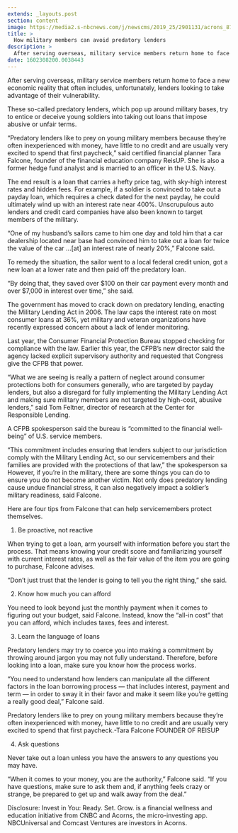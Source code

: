 ```yaml
--- 
extends: _layouts.post 
section: content 
image: https://media2.s-nbcnews.com/j/newscms/2019_25/2901131/acrons_87b8d47c817a6da81ac37064c98a1f0a.nbcnews-fp-1200-630.png 
title: > 
  How military members can avoid predatory lenders 
description: > 
  After serving overseas, military service members return home to face a new economic reality that often includes, unfortunately, lenders looking to take advantage of their vulnerability.Unscrupulous auto lenders and credit card companies have also been known to target members of the military.The government has moved to crack down on predatory lending, enacting the Military Lending Act in 2006.Not only does predatory lending cause undue financial stress, it can also negatively impact a soldier’s military readiness, said Falcone.Predatory lenders like to prey on young military members because they’re often inexperienced with money, have little to no credit and are usually very excited to spend that first paycheck.-Tara Falcone FOUNDER OF REISUP4. 
date: 1602308200.0038443 
--- 
```

After serving overseas, military service members return home to face a new economic reality that often includes, unfortunately, lenders looking to take advantage of their vulnerability.

These so-called predatory lenders, which pop up around military bases, try to entice or deceive young soldiers into taking out loans that impose abusive or unfair terms.

“Predatory lenders like to prey on young military members because they’re often inexperienced with money, have little to no credit and are usually very excited to spend that first paycheck,” said certified financial planner Tara Falcone, founder of the financial education company ReisUP. She is also a former hedge fund analyst and is married to an officer in the U.S. Navy.

The end result is a loan that carries a hefty price tag, with sky-high interest rates and hidden fees. For example, if a soldier is convinced to take out a payday loan, which requires a check dated for the next payday, he could ultimately wind up with an interest rate near 400%. Unscrupulous auto lenders and credit card companies have also been known to target members of the military.

“One of my husband’s sailors came to him one day and told him that a car dealership located near base had convinced him to take out a loan for twice the value of the car ...[at] an interest rate of nearly 20%,” Falcone said.

To remedy the situation, the sailor went to a local federal credit union, got a new loan at a lower rate and then paid off the predatory loan.

“By doing that, they saved over $100 on their car payment every month and over $7,000 in interest over time,” she said.

The government has moved to crack down on predatory lending, enacting the Military Lending Act in 2006. The law caps the interest rate on most consumer loans at 36%, yet military and veteran organizations have recently expressed concern about a lack of lender monitoring.

Last year, the Consumer Financial Protection Bureau stopped checking for compliance with the law. Earlier this year, the CFPB’s new director said the agency lacked explicit supervisory authority and requested that Congress give the CFPB that power.

“What we are seeing is really a pattern of neglect around consumer protections both for consumers generally, who are targeted by payday lenders, but also a disregard for fully implementing the Military Lending Act and making sure military members are not targeted by high-cost, abusive lenders,” said Tom Feltner, director of research at the Center for Responsible Lending.

A CFPB spokesperson said the bureau is “committed to the financial well-being” of U.S. service members.

“This commitment includes ensuring that lenders subject to our jurisdiction comply with the Military Lending Act, so our servicemembers and their families are provided with the protections of that law,” the spokesperson sa However, if you’re in the military, there are some things you can do to ensure you do not become another victim. Not only does predatory lending cause undue financial stress, it can also negatively impact a soldier’s military readiness, said Falcone.

Here are four tips from Falcone that can help servicemembers protect themselves.

1. Be proactive, not reactive

When trying to get a loan, arm yourself with information before you start the process. That means knowing your credit score and familiarizing yourself with current interest rates, as well as the fair value of the item you are going to purchase, Falcone advises.

“Don’t just trust that the lender is going to tell you the right thing,” she said.

2. Know how much you can afford

You need to look beyond just the monthly payment when it comes to figuring out your budget, said Falcone. Instead, know the “all-in cost” that you can afford, which includes taxes, fees and interest.

3. Learn the language of loans

Predatory lenders may try to coerce you into making a commitment by throwing around jargon you may not fully understand. Therefore, before looking into a loan, make sure you know how the process works.

“You need to understand how lenders can manipulate all the different factors in the loan borrowing process — that includes interest, payment and term — in order to sway it in their favor and make it seem like you’re getting a really good deal,” Falcone said.

Predatory lenders like to prey on young military members because they’re often inexperienced with money, have little to no credit and are usually very excited to spend that first paycheck.-Tara Falcone FOUNDER OF REISUP

4. Ask questions

Never take out a loan unless you have the answers to any questions you may have.

“When it comes to your money, you are the authority,” Falcone said. “If you have questions, make sure to ask them and, if anything feels crazy or strange, be prepared to get up and walk away from the deal.”

Disclosure: Invest in You: Ready. Set. Grow. is a financial wellness and education initiative from CNBC and Acorns, the micro-investing app. NBCUniversal and Comcast Ventures are investors in Acorns.